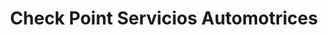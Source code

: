 ---
title: "Check Point Servicios Automotrices"
url: /quito/check-point-servicios-automotrices/
shop: reparación de automóviles
---